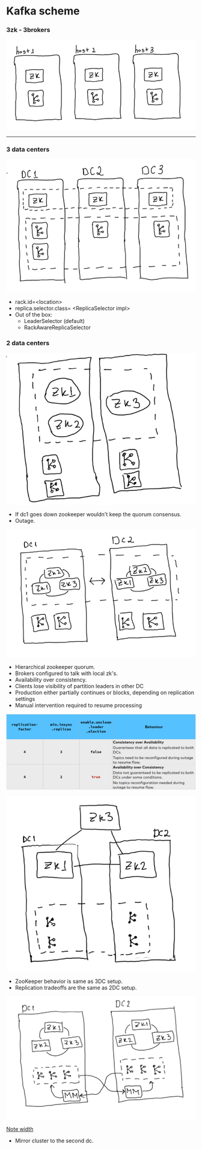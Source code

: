 # Kafka scheme

### 3zk - 3brokers

![](<../../.gitbook/assets/image (9).png>)

***

### 3 data centers

![](<../../.gitbook/assets/image (2).png>)

* rack.id=\<location>
* replica.selector.class= \<ReplicaSelector impl>
* Out of the box:
  * LeaderSelector (default)
  * RackAwareReplicaSelector

###

### 2 data centers

![](<../../.gitbook/assets/image (6).png>)

* If dc1 goes down zookeeper wouldn't keep the quorum consensus.
* Outage.

![](<../../.gitbook/assets/image (1).png>)

* Hierarchical zookeeper quorum.
* Brokers configured to talk with local zk's.
* Availability over consistency.
* Clients lose visibility of partition leaders in other DC
* Production either partially continues or blocks, depending on replication settings
* Manual intervention required to resume processing



![](<../../.gitbook/assets/image (3).png>)

![](<../../.gitbook/assets/image (10).png>)

* ZooKeeper behavior is same as 3DC setup.
* Replication tradeoffs are the same as 2DC setup.

![](<../../.gitbook/assets/image (8).png>)

[Note width](https://www.evernote.com/client/web?\_sourcePage=7jVaQtBg9FPiMUD9T65RG\_YvRLZ-1eYO3fqfqRu0fynRL\_1nukNa4gH1t86pc1SP&\_\_fp=CNjcoCCKkE83yWPvuidLz-TPR6I9Jhx8\&hpts=1636349086780\&showSwitchService=true\&usernameImmutable=false\&rememberMe=true\&login=\&login=Sign+in\&login=true\&hptsh=C20w84OffDBq4cI4ezHJ2aCgLDk%3D)

* Mirror cluster to the second dc.
